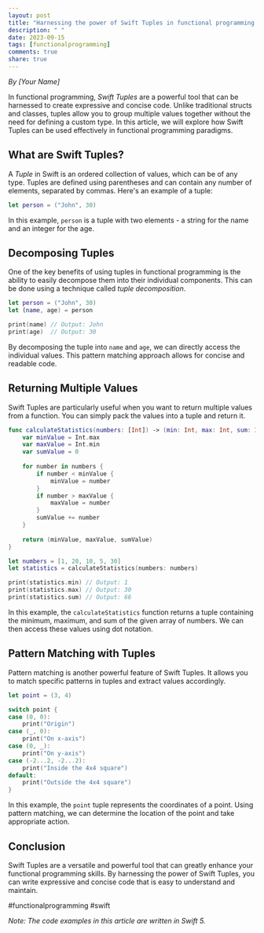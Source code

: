 ```yaml
---
layout: post
title: "Harnessing the power of Swift Tuples in functional programming paradigms."
description: " "
date: 2023-09-15
tags: [functionalprogramming]
comments: true
share: true
---
```


*By [Your Name]*

In functional programming, *Swift Tuples* are a powerful tool that can be harnessed to create expressive and concise code. Unlike traditional structs and classes, tuples allow you to group multiple values together without the need for defining a custom type. In this article, we will explore how Swift Tuples can be used effectively in functional programming paradigms.

## What are Swift Tuples?

A *Tuple* in Swift is an ordered collection of values, which can be of any type. Tuples are defined using parentheses and can contain any number of elements, separated by commas. Here's an example of a tuple:

```swift
let person = ("John", 30)
```

In this example, `person` is a tuple with two elements - a string for the name and an integer for the age.

## Decomposing Tuples

One of the key benefits of using tuples in functional programming is the ability to easily decompose them into their individual components. This can be done using a technique called *tuple decomposition*.

```swift
let person = ("John", 30)
let (name, age) = person

print(name) // Output: John
print(age)  // Output: 30
```

By decomposing the tuple into `name` and `age`, we can directly access the individual values. This pattern matching approach allows for concise and readable code.

## Returning Multiple Values

Swift Tuples are particularly useful when you want to return multiple values from a function. You can simply pack the values into a tuple and return it.

```swift
func calculateStatistics(numbers: [Int]) -> (min: Int, max: Int, sum: Int) {
    var minValue = Int.max
    var maxValue = Int.min
    var sumValue = 0
    
    for number in numbers {
        if number < minValue {
            minValue = number
        }
        if number > maxValue {
            maxValue = number
        }
        sumValue += number
    }
    
    return (minValue, maxValue, sumValue)
}

let numbers = [1, 20, 10, 5, 30]
let statistics = calculateStatistics(numbers: numbers)

print(statistics.min) // Output: 1
print(statistics.max) // Output: 30
print(statistics.sum) // Output: 66
```

In this example, the `calculateStatistics` function returns a tuple containing the minimum, maximum, and sum of the given array of numbers. We can then access these values using dot notation.

## Pattern Matching with Tuples

Pattern matching is another powerful feature of Swift Tuples. It allows you to match specific patterns in tuples and extract values accordingly.

```swift
let point = (3, 4)

switch point {
case (0, 0):
    print("Origin")
case (_, 0):
    print("On x-axis")
case (0, _):
    print("On y-axis")
case (-2...2, -2...2):
    print("Inside the 4x4 square")
default:
    print("Outside the 4x4 square")
}
```

In this example, the `point` tuple represents the coordinates of a point. Using pattern matching, we can determine the location of the point and take appropriate action.

## Conclusion

Swift Tuples are a versatile and powerful tool that can greatly enhance your functional programming skills. By harnessing the power of Swift Tuples, you can write expressive and concise code that is easy to understand and maintain.

#functionalprogramming #swift

*Note: The code examples in this article are written in Swift 5.*